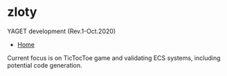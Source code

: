 # zloty
YAGET development (Rev.1-Oct.2020)

* [Home](https://github.com/eglowacki/zloty/wiki)

Current focus is on TicTocToe game and validating ECS systems, including potential code generation.
